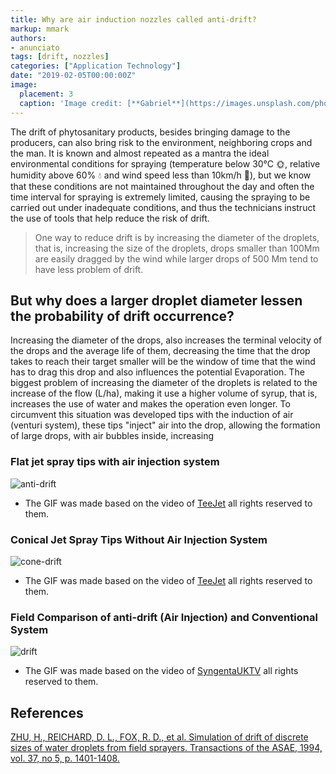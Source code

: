 ```yaml
---
title: Why are air induction nozzles called anti-drift?
markup: mmark
authors:
- anunciato
tags: [drift, nozzles]
categories: ["Application Technology"]
date: "2019-02-05T00:00:00Z"
image:
  placement: 3
  caption: 'Image credit: [**Gabriel**](https://images.unsplash.com/photo-1557505482-fb5252df1d67?ixlib=rb-1.2.1&ixid=eyJhcHBfaWQiOjEyMDd9&auto=format&fit=crop&w=1055&q=80)'
---
```

The drift of phytosanitary products, besides bringing damage to the producers, can also bring risk to the environment, neighboring crops and the man. It is known and almost repeated as a mantra the ideal environmental conditions for spraying (temperature below 30°C 🌞, relative humidity above 60% 💧 and wind speed less than 10km/h 💨), but we know that these conditions are not maintained throughout the day and often the time interval for spraying is extremely limited, causing the spraying to be carried out under inadequate conditions, and thus the technicians instruct the use of tools that help reduce the risk of drift. 
 

>One way to reduce drift is by increasing the diameter of the droplets, that is, increasing the size of the droplets, drops smaller than 100Μm are easily dragged by the wind while larger drops of 500 Μm tend to have less problem of drift. 

## But why does a larger droplet diameter lessen the probability of drift occurrence?

Increasing the diameter of the drops, also increases the terminal velocity of the drops and the average life of them, decreasing the time that the drop takes to reach their target smaller will be the window of time that the wind has to drag this drop and also influences the potential Evaporation. 
The biggest problem of increasing the diameter of the droplets is related to the increase of the flow (L/ha), making it use a higher volume of syrup, that is, increases the use of water and makes the operation even longer. To circumvent this situation was developed tips with the induction of air (venturi system), these tips "inject" air into the drop, allowing the formation of large drops, with air bubbles inside, increasing 

### Flat jet spray tips with air injection system

![anti-drift](https://media.giphy.com/media/j0YB3z9hmxH4ryPR2L/giphy.gif)
* The GIF was made based on the video of [TeeJet](https://www.youtube.com/watch?v=UdkKfVN_slU) all rights reserved to them.

### Conical Jet Spray Tips Without Air Injection System

![cone-drift](https://media.giphy.com/media/eg4svcDQEpMIRJALcp/giphy.gif)
* The GIF was made based on the video of [TeeJet](https://www.youtube.com/watch?v=6_jz2zvX7gI) all rights reserved to them.

### Field Comparison of anti-drift (Air Injection) and Conventional System

![drift](https://media.giphy.com/media/WrriplKxfC0b8FE5eM/giphy.gif)
* The GIF was made based on the video of [SyngentaUKTV](https://www.youtube.com/watch?v=oVJJ5xztPVc) all rights reserved to them.

## References

[ZHU, H., REICHARD, D. L., FOX, R. D., et al. Simulation of drift of discrete sizes of water droplets from field sprayers. Transactions of the ASAE, 1994, vol. 37, no 5, p. 1401-1408.](https://elibrary.asabe.org/abstract.asp?aid=28220&t=2&redir=&redirType)
